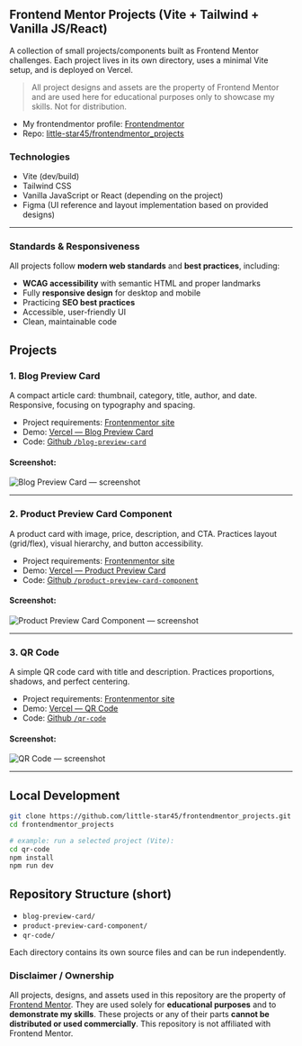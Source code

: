 ## Frontend Mentor Projects (Vite + Tailwind + Vanilla JS/React)

A collection of small projects/components built as Frontend Mentor challenges. Each project lives in its own directory, uses a minimal Vite setup, and is deployed on Vercel.

>All project designs and assets are the property of Frontend Mentor and are used here for educational purposes only to showcase my skills. Not for distribution.


- My frontendmentor profile: [Frontendmentor](https://www.frontendmentor.io/profile/little-star45)
- Repo: [little-star45/frontendmentor_projects](https://github.com/little-star45/frontendmentor_projects)

### Technologies
- Vite (dev/build)
- Tailwind CSS
- Vanilla JavaScript or React (depending on the project)
- Figma (UI reference and layout implementation based on provided designs)

---

### Standards & Responsiveness

All projects follow **modern web standards** and **best practices**, including:  

- **WCAG accessibility** with semantic HTML and proper landmarks  
- Fully **responsive design** for desktop and mobile  
- Practicing **SEO best practices**  
- Accessible, user-friendly UI  
- Clean, maintainable code

## Projects

### 1. Blog Preview Card
A compact article card: thumbnail, category, title, author, and date. Responsive, focusing on typography and spacing.

- Project requirements: [Frontenmentor site]()
- Demo: [Vercel — Blog Preview Card](https://frontendmentor-projects-5yxq.vercel.app/)
- Code: [Github `/blog-preview-card`](https://github.com/little-star45/frontendmentor_projects/tree/master/blog-preview-card)

#### Screenshot:
<img
  src="/content/projects/frontendmentor-exercise/screen-blog-preview.png"
  alt="Blog Preview Card — screenshot"
  class="w-full max-w-3/4 mx-auto border-2 rounded"
/>

---

### 2. Product Preview Card Component
A product card with image, price, description, and CTA. Practices layout (grid/flex), visual hierarchy, and button accessibility.
- Project requirements: [Frontenmentor site]()
- Demo: [Vercel — Product Preview Card](https://frontendmentor-projects-9izq.vercel.app/)
- Code: [ Github `/product-preview-card-component`](https://github.com/little-star45/frontendmentor_projects/tree/master/product-preview-card-component)

#### Screenshot:
<img
  src="/content/projects/frontendmentor-exercise/screen-product-card.png"
  alt="Product Preview Card Component — screenshot"
  class="w-full max-w-3/4 mx-auto border-2 rounded"
/>

---

### 3. QR Code
A simple QR code card with title and description. Practices proportions, shadows, and perfect centering.

- Project requirements: [Frontenmentor site]()
- Demo: [Vercel — QR Code](https://frontendmentor-projects-mauve.vercel.app/)
- Code: [Github `/qr-code`](https://github.com/little-star45/frontendmentor_projects/tree/master/qr-code)

#### Screenshot:
<img
  src="/content/projects/frontendmentor-exercise/screen-qr-code.png"
  alt="QR Code — screenshot"
  class="w-full max-w-3/4 mx-auto border-2 rounded"
/>

---

## Local Development
```bash
git clone https://github.com/little-star45/frontendmentor_projects.git
cd frontendmentor_projects

# example: run a selected project (Vite):
cd qr-code
npm install
npm run dev
```

## Repository Structure (short)
- `blog-preview-card/`
- `product-preview-card-component/`
- `qr-code/`

Each directory contains its own source files and can be run independently.

### Disclaimer / Ownership
All projects, designs, and assets used in this repository are the property of [Frontend Mentor](https://www.frontendmentor.io/). They are used solely for **educational purposes** and to **demonstrate my skills**. These projects or any of their parts **cannot be distributed or used commercially**. This repository is not affiliated with Frontend Mentor.